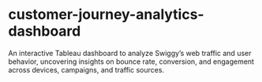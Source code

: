 # customer-journey-analytics-dashboard
An interactive Tableau dashboard to analyze Swiggy’s web traffic and user behavior, uncovering insights on bounce rate, conversion, and engagement across devices, campaigns, and traffic sources.
